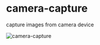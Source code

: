 # camera-capture
capture images from camera device

![camera-capture](https://github.com/ip-repo/camera-capture/assets/123945379/a9088141-eee9-4c27-88af-ba16437db8f3)


```console

```
